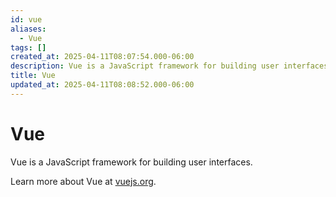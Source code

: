 ```yaml
---
id: vue
aliases:
  - Vue
tags: []
created_at: 2025-04-11T08:07:54.000-06:00
description: Vue is a JavaScript framework for building user interfaces.
title: Vue
updated_at: 2025-04-11T08:08:52.000-06:00
---
```


# Vue

Vue is a JavaScript framework for building user interfaces.

Learn more about Vue at [vuejs.org](https://vuejs.org/).
